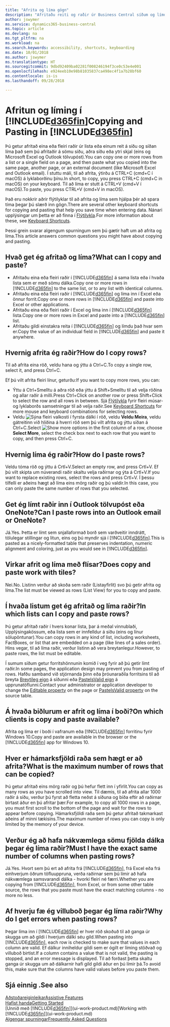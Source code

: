 ```yaml
---
title: "Afrita og líma gögn"
description: "Afritaðu reiti og raðir úr Business Central síðum og límdu einhvers staðar annars staðar."
author: jswymer
ms.service: dynamics365-business-central
ms.topic: article
ms.devlang: na
ms.tgt_pltfrm: na
ms.workload: na
ms.search.keywords: accessibility, shortcuts, keyboarding
ms.date: 10/01/2018
ms.author: jswymer
ms.translationtype: HT
ms.sourcegitcommit: 9dbd92409ba02281f008246194f3ce0c53e4e001
ms.openlocfilehash: e924eeb10e98b81035837ca498ec4f1a7b28bf60
ms.contentlocale: is-is
ms.lasthandoff: 09/28/2018

---
```


# <a name="copying-and-pasting-in-included365finincludesd365finmdmd"></a><span data-ttu-id="ebbd7-103">Afritun og líming í [!INCLUDE[d365fin](includes/d365fin_md.md)]</span><span class="sxs-lookup"><span data-stu-id="ebbd7-103">Copying and Pasting in [!INCLUDE[d365fin](includes/d365fin_md.md)]</span></span>
<span data-ttu-id="ebbd7-104">Þú getur afritað eina eða fleiri raðir úr lista eða einum reit á síðu og síðan líma það sem þú afritaðir á sömu síðu, aðra síðu eða ytri skjal (eins og Microsoft Excel og Outlook tölvupóst).</span><span class="sxs-lookup"><span data-stu-id="ebbd7-104">You can copy one or more rows from a list or a single field on a page, and then paste what you copied into the same page, another page, or an external document (like Microsoft Excel and Outlook email).</span></span> <span data-ttu-id="ebbd7-105">Í stuttu máli, til að afrita, ýtirðu á CTRL+C (cmd+C í macOS) á lyklaborðinu þínu.</span><span class="sxs-lookup"><span data-stu-id="ebbd7-105">In short, to copy, you press CTRL+C (cmd+C in macOS) on your keyboard.</span></span> <span data-ttu-id="ebbd7-106">Til að líma er stutt á CTRL+V (cmd+V í macOS).</span><span class="sxs-lookup"><span data-stu-id="ebbd7-106">To paste, you press CTRL+V (cmd+V in macOS).</span></span>

<span data-ttu-id="ebbd7-107">Það eru nokkrir aðrir flýtilyklar til að afrita og líma sem hjálpa þér að spara tíma þegar þú slærð inn gögn.</span><span class="sxs-lookup"><span data-stu-id="ebbd7-107">There are several other keyboard shortcuts for copying and pasting that help you save time when entering data.</span></span> <span data-ttu-id="ebbd7-108">Nánari upplýsingar um þetta er að finna í [Flýtilykla](keyboard-shortcuts.md#CopyRows).</span><span class="sxs-lookup"><span data-stu-id="ebbd7-108">For more information about these, see [Keyboard Shortcuts](keyboard-shortcuts.md#CopyRows).</span></span>

<span data-ttu-id="ebbd7-109">Þessi grein svarar algengum spurningum sem þú gætir haft um að afrita og líma.</span><span class="sxs-lookup"><span data-stu-id="ebbd7-109">This article answers common questions you might have about copying and pasting.</span></span>  

## <a name="what-can-i-copy-and-paste"></a><span data-ttu-id="ebbd7-110">Hvað get ég afritað og líma?</span><span class="sxs-lookup"><span data-stu-id="ebbd7-110">What can I copy and paste?</span></span>
-   <span data-ttu-id="ebbd7-111">Afritaðu eina eða fleiri raðir í [!INCLUDE[d365fin](includes/d365fin_md.md)] á sama lista eða í hvaða lista sem er með sömu dálka.</span><span class="sxs-lookup"><span data-stu-id="ebbd7-111">Copy one or more rows in [!INCLUDE[d365fin](includes/d365fin_md.md)] to the same list, or to any list with identical columns.</span></span>
-   <span data-ttu-id="ebbd7-112">Afritaðu eina eða fleiri raðir í [!INCLUDE[d365fin](includes/d365fin_md.md)] og líma inn í Excel eða önnur forrit.</span><span class="sxs-lookup"><span data-stu-id="ebbd7-112">Copy one or more rows in [!INCLUDE[d365fin](includes/d365fin_md.md)] and paste into Excel or other applications.</span></span>
-   <span data-ttu-id="ebbd7-113">Afritaðu eina eða fleiri raðir í Excel og líma inn í [!INCLUDE[d365fin](includes/d365fin_md.md)] lista.</span><span class="sxs-lookup"><span data-stu-id="ebbd7-113">Copy one or more rows in Excel and paste into a [!INCLUDE[d365fin](includes/d365fin_md.md)] list.</span></span>
-   <span data-ttu-id="ebbd7-114">Afritaðu gildi einstakra reita í [!INCLUDE[d365fin](includes/d365fin_md.md)] og límdu það hvar sem er.</span><span class="sxs-lookup"><span data-stu-id="ebbd7-114">Copy the value of an individual field in [!INCLUDE[d365fin](includes/d365fin_md.md)] and paste it anywhere.</span></span>

## <a name="how-do-i-copy-rows"></a><span data-ttu-id="ebbd7-115">Hvernig afrita ég raðir?</span><span class="sxs-lookup"><span data-stu-id="ebbd7-115">How do I copy rows?</span></span>
<span data-ttu-id="ebbd7-116">Til að afrita eina röð, veldu hana og ýttu á Ctrl+C.</span><span class="sxs-lookup"><span data-stu-id="ebbd7-116">To copy a single row, select it, and press Ctrl+C.</span></span>

<span data-ttu-id="ebbd7-117">Ef þú vilt afrita fleiri línur, geturðu:</span><span class="sxs-lookup"><span data-stu-id="ebbd7-117">If you want to copy more rows, you can:</span></span>
-   <span data-ttu-id="ebbd7-118">Ýttu á Ctrl+Smelltu á aðra röð eða ýttu á Shift+Smelltu til að velja röðina og allar raðir á milli.</span><span class="sxs-lookup"><span data-stu-id="ebbd7-118">Press Ctrl+Click on another row or press Shift+Click to select the row and all rows in between.</span></span> <span data-ttu-id="ebbd7-119">Sjá [Flýtilykla](keyboard-shortcuts.md#CopyRows) fyrir fleiri músar- og lyklaborðs samsetningar til að velja raðir.</span><span class="sxs-lookup"><span data-stu-id="ebbd7-119">See [Keyboard Shortcuts](keyboard-shortcuts.md#CopyRows) for more mouse and keyboard combinations for selecting rows.</span></span>
-   <span data-ttu-id="ebbd7-120">Veldu ![Sýna fleiri valkosti](media/show-more-options-icon.png "Sýna fleiri valkosti tákn") í fyrsta dálki í röð, veldu **Veldu Meira**, veldu gátreitinn við hliðina á hverri röð sem þú vilt afrita og ýttu síðan á Ctrl+C.</span><span class="sxs-lookup"><span data-stu-id="ebbd7-120">Select ![Show more options](media/show-more-options-icon.png "Show more options icon") in the first column of a row, choose **Select More**, select the check box next to each row that you want to copy, and then press Ctrl+C.</span></span>

## <a name="how-do-i-paste-rows"></a><span data-ttu-id="ebbd7-121">Hvernig líma ég raðir?</span><span class="sxs-lookup"><span data-stu-id="ebbd7-121">How do I paste rows?</span></span>
<span data-ttu-id="ebbd7-122">Veldu tóma röð og ýttu á Crtl+V.</span><span class="sxs-lookup"><span data-stu-id="ebbd7-122">Select an empty row, and press Crtl+V.</span></span> <span data-ttu-id="ebbd7-123">Ef þú vilt skipta um núverandi raðir skaltu velja raðirnar og ýta á Crtl+V.</span><span class="sxs-lookup"><span data-stu-id="ebbd7-123">If you want to replace existing rows, select the rows and press Crtl+V.</span></span> <span data-ttu-id="ebbd7-124">Í þessu tilfelli er aðeins hægt að líma eins mörg raðir og þú valdir.</span><span class="sxs-lookup"><span data-stu-id="ebbd7-124">In this case, you can only paste the same number of rows that you selected.</span></span>

<!-- Rows are pasted directly where your cursor is located. If you paste into an empty line, any existing subsequent lines will be moved after the pasted lines. If you paste into an existing line or lines, this will be overwritten.-->

## <a name="can-i-paste-rows-into-an-outlook-email-or-onenote"></a><span data-ttu-id="ebbd7-125">Get ég límt raðir inn í Outlook tölvupóst eða OneNote?</span><span class="sxs-lookup"><span data-stu-id="ebbd7-125">Can I paste rows into an Outlook email or OneNote?</span></span>
<span data-ttu-id="ebbd7-126">Já.</span><span class="sxs-lookup"><span data-stu-id="ebbd7-126">Yes.</span></span> <span data-ttu-id="ebbd7-127">Þetta er límt sem snjallaformað borð sem varðveitir inndrátt, tölulegar stillingar og litun, eins og þú myndir sjá í [!INCLUDE[d365fin](includes/d365fin_md.md)].</span><span class="sxs-lookup"><span data-stu-id="ebbd7-127">This is pasted as a nicely-formatted table that preserves indentation, numeric alignment and coloring, just as you would see in [!INCLUDE[d365fin](includes/d365fin_md.md)].</span></span>

## <a name="does-copy-and-paste-work-with-tiles"></a><span data-ttu-id="ebbd7-128">Virkar afrit og líma með flísar?</span><span class="sxs-lookup"><span data-stu-id="ebbd7-128">Does copy and paste work with tiles?</span></span>
<span data-ttu-id="ebbd7-129">Nei.</span><span class="sxs-lookup"><span data-stu-id="ebbd7-129">No.</span></span> <span data-ttu-id="ebbd7-130">Listinn verður að skoða sem raðir (Listayfirlit) svo þú getir afrita og líma.</span><span class="sxs-lookup"><span data-stu-id="ebbd7-130">The list must be viewed as rows (List View) for you to copy and paste.</span></span>

## <a name="in-which-lists-can-i-copy-and-paste-rows"></a><span data-ttu-id="ebbd7-131">Í hvaða listum get ég afritað og líma raðir?</span><span class="sxs-lookup"><span data-stu-id="ebbd7-131">In which lists can I copy and paste rows?</span></span>
<span data-ttu-id="ebbd7-132">Þú getur afritað raðir í hvers konar lista, þar á meðal vinnublaði, Upplýsingakössum, eða lista sem er innfelldur á síðu (eins og línur sölupöntunar).</span><span class="sxs-lookup"><span data-stu-id="ebbd7-132">You can copy rows in any kind of list, including worksheets, FactBoxes, or list that are embedded on a page (like lines of a sales order).</span></span> <span data-ttu-id="ebbd7-133">Hins vegar, til að líma raðir, verður listinn að vera breytanlegur.</span><span class="sxs-lookup"><span data-stu-id="ebbd7-133">However, to paste rows, the list must be editable.</span></span>

<span data-ttu-id="ebbd7-134">Í sumum síðum getur forritshönnunin komið í veg fyrir að þú getir límt raðir.</span><span class="sxs-lookup"><span data-stu-id="ebbd7-134">In some pages, the application design may prevent you from pasting of rows.</span></span> <span data-ttu-id="ebbd7-135">Hafðu samband við stjórnanda þinn eða þróunaraðila forritsins til að breyta [Breytileg eign](https://docs.microsoft.com/en-us/dynamics365/business-central/dev-itpro/developer/properties/devenv-editable-property) á síðunni eða [PasteIsValid eign](https://docs.microsoft.com/en-us/dynamics365/business-central/dev-itpro/developer/properties/devenv-pasteisvalid-property) á upprunatöflunni.</span><span class="sxs-lookup"><span data-stu-id="ebbd7-135">Contact your administrator or application developer to change the [Editable property](https://docs.microsoft.com/en-us/dynamics365/business-central/dev-itpro/developer/properties/devenv-editable-property) on the page or [PasteIsValid property](https://docs.microsoft.com/en-us/dynamics365/business-central/dev-itpro/developer/properties/devenv-pasteisvalid-property) on the source table.</span></span>

## <a name="on-which-clients-is-copy-and-paste-available"></a><span data-ttu-id="ebbd7-136">Á hvaða biðlurum er afrit og líma í boði?</span><span class="sxs-lookup"><span data-stu-id="ebbd7-136">On which clients is copy and paste available?</span></span>
<span data-ttu-id="ebbd7-137">Afrita og líma er í boði í vafranum eða [!INCLUDE[d365fin](includes/d365fin_md.md)] forritinu fyrir Windows 10.</span><span class="sxs-lookup"><span data-stu-id="ebbd7-137">Copy and paste are available in the browser or the [!INCLUDE[d365fin](includes/d365fin_md.md)] app for Windows 10.</span></span>

## <a name="what-is-the-maximum-number-of-rows-that-can-be-copied"></a><span data-ttu-id="ebbd7-138">Hver er hámarksfjöldi raða sem hægt er að afrita?</span><span class="sxs-lookup"><span data-stu-id="ebbd7-138">What is the maximum number of rows that can be copied?</span></span>
<span data-ttu-id="ebbd7-139">Þú getur afritað eins mörg raðir og þú hefur flett inn í yfirlit.</span><span class="sxs-lookup"><span data-stu-id="ebbd7-139">You can copy as many rows as you have scrolled into view.</span></span> <span data-ttu-id="ebbd7-140">Til dæmis, til að afrita allar 1000 raðir á síðu, verður þú fyrst að fletta neðst á síðuna og bíða eftir að raðirnar birtast áður en þú afritar þær.</span><span class="sxs-lookup"><span data-stu-id="ebbd7-140">For example, to copy all 1000 rows in a page, you must first scroll to the bottom of the page and wait for the rows to appear before copying.</span></span> <span data-ttu-id="ebbd7-141">Hámarksfjöldi raða sem þú getur afritað takmarkast aðeins af minni tækisins.</span><span class="sxs-lookup"><span data-stu-id="ebbd7-141">The maximum number of rows you can copy is only limited by the memory of your device.</span></span>

## <a name="must-i-have-the-exact-same-number-of-columns-when-pasting-rows"></a><span data-ttu-id="ebbd7-142">Verður ég að hafa nákvæmlega sömu fjölda dálka þegar ég líma raðir?</span><span class="sxs-lookup"><span data-stu-id="ebbd7-142">Must I have the exact same number of columns when pasting rows?</span></span>
<span data-ttu-id="ebbd7-143">Já.</span><span class="sxs-lookup"><span data-stu-id="ebbd7-143">Yes.</span></span> <span data-ttu-id="ebbd7-144">Hvort sem þú ert að afrita frá [!INCLUDE[d365fin](includes/d365fin_md.md)], frá Excel eða frá einhverjum öðrum töfluuppruna, verða raðirnar sem þú límir að hafa nákvæmlega samsvarandi dálka - hvorki fleiri né færri.</span><span class="sxs-lookup"><span data-stu-id="ebbd7-144">Whether you are copying from [!INCLUDE[d365fin](includes/d365fin_md.md)], from Excel, or from some other table source, the rows that you paste must have the exact matching columns - no more no less.</span></span>

## <a name="why-do-i-get-errors-when-pasting-rows"></a><span data-ttu-id="ebbd7-145">Af hverju fæ ég villuboð þegar ég líma raðir?</span><span class="sxs-lookup"><span data-stu-id="ebbd7-145">Why do I get errors when pasting rows?</span></span> 
<span data-ttu-id="ebbd7-146">Þegar líma inn í [!INCLUDE[d365fin](includes/d365fin_md.md)] er hver röð skoðuð til að ganga úr skugga um að gildi í hverjum dálki séu gild.</span><span class="sxs-lookup"><span data-stu-id="ebbd7-146">When pasting into [!INCLUDE[d365fin](includes/d365fin_md.md)], each row is checked to make sure that values in each column are valid.</span></span> <span data-ttu-id="ebbd7-147">Ef dálkur inniheldur gildi sem er ógilt er líming stöðvað og villuboð birtist.</span><span class="sxs-lookup"><span data-stu-id="ebbd7-147">If a column contains a value that is not valid, the pasting is stopped, and an error message is displayed.</span></span> <span data-ttu-id="ebbd7-148">Til að forðast þetta skaltu ganga úr skugga um að dálkarnir hafi gild gildi áður en þú límir þá.</span><span class="sxs-lookup"><span data-stu-id="ebbd7-148">To avoid this, make sure that the columns have valid values before you paste them.</span></span>


## <a name="see-also"></a><span data-ttu-id="ebbd7-149">Sjá einnig .</span><span class="sxs-lookup"><span data-stu-id="ebbd7-149">See also</span></span>
[<span data-ttu-id="ebbd7-150">Aðstoðareiginleikar</span><span class="sxs-lookup"><span data-stu-id="ebbd7-150">Assistive Features</span></span>](ui-accessibility.md)  
[<span data-ttu-id="ebbd7-151">Hafist handa</span><span class="sxs-lookup"><span data-stu-id="ebbd7-151">Getting Started</span></span>](product-get-started.md)  
<span data-ttu-id="ebbd7-152">[Unnið með [!INCLUDE[d365fin](includes/d365fin_md.md)]](ui-work-product.md)</span><span class="sxs-lookup"><span data-stu-id="ebbd7-152">[Working with [!INCLUDE[d365fin](includes/d365fin_md.md)]](ui-work-product.md)</span></span>  
[<span data-ttu-id="ebbd7-153">Algengar spurningar</span><span class="sxs-lookup"><span data-stu-id="ebbd7-153">Frequently Asked Questions</span></span>](across-faq.md)  

